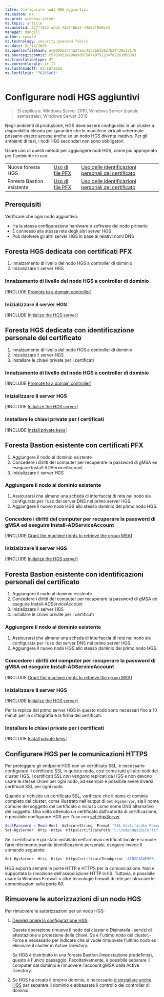 ```yaml
---
title: Configurare nodi HGS aggiuntivi
ms.custom: na
ms.prod: windows-server
ms.topic: article
ms.assetid: 227f723b-acb2-42a7-bbe3-44e82f930e35
manager: dongill
author: rpsqrd
ms.technology: security-guarded-fabric
ms.date: 01/14/2020
ms.openlocfilehash: ece005617c4a2faac41c2be15967b2f43951517e
ms.sourcegitcommit: c5709021aa98abd075d7a8f912d4fd2263db8803
ms.translationtype: MT
ms.contentlocale: it-IT
ms.lasthandoff: 01/18/2020
ms.locfileid: "76265863"
---
```

# <a name="configure-additional-hgs-nodes"></a>Configurare nodi HGS aggiuntivi

>Si applica a: Windows Server 2019, Windows Server (canale semestrale), Windows Server 2016

Negli ambienti di produzione, HGS deve essere configurato in un cluster a disponibilità elevata per garantire che le macchine virtuali schermate possano essere accese anche se un nodo HGS diventa inattivo. Per gli ambienti di test, i nodi HGS secondari non sono obbligatori.

Usare uno di questi metodi per aggiungere nodi HGS, come più appropriato per l'ambiente in uso.

|                |                         |                              | 
|----------------|-------------------------|------------------------------|
|Nuova foresta HGS  | [Uso di file PFX](#dedicated-hgs-forest-with-pfx-certificates) | [Uso delle identificazioni personali del certificato](#dedicated-hgs-forest-with-certificate-thumbprints) |
|Foresta Bastion esistente |  [Uso di file PFX](#existing-bastion-forest-with-pfx-certificates) | [Uso delle identificazioni personali del certificato](#existing-bastion-forest-with-certificate-thumbprints) |

## <a name="prerequisites"></a>Prerequisiti

Verificare che ogni nodo aggiuntivo: 
- Ha la stessa configurazione hardware e software del nodo primario 
- È connesso alla stessa rete degli altri server HGS
- Può risolvere gli altri server HGS in base ai relativi nomi DNS

## <a name="dedicated-hgs-forest-with-pfx-certificates"></a>Foresta HGS dedicata con certificati PFX

1. Innalzamento di livello del nodo HGS a controller di dominio
2. Inizializzare il server HGS

### <a name="promote-the-hgs-node-to-a-domain-controller"></a>Innalzamento di livello del nodo HGS a controller di dominio

[!INCLUDE [Promote to a domain controller](../../../includes/guarded-fabric-promote-domain-controller.md)] 

### <a name="initialize-the-hgs-server"></a>Inizializzare il server HGS

[!INCLUDE [Initialize the HGS server](../../../includes/guarded-fabric-initialize-hgs-on-the-node.md)] 

## <a name="dedicated-hgs-forest-with-certificate-thumbprints"></a>Foresta HGS dedicata con identificazione personale del certificato
 
1. Innalzamento di livello del nodo HGS a controller di dominio
2. Inizializzare il server HGS
3. Installare le chiavi private per i certificati

### <a name="promote-the-hgs-node-to-a-domain-controller"></a>Innalzamento di livello del nodo HGS a controller di dominio

[!INCLUDE [Promote to a domain controller](../../../includes/guarded-fabric-promote-domain-controller.md)] 

### <a name="initialize-the-hgs-server"></a>Inizializzare il server HGS

[!INCLUDE [Initialize the HGS server](../../../includes/guarded-fabric-initialize-hgs-on-the-node.md)] 

### <a name="install-the-private-keys-for-the-certificates"></a>Installare le chiavi private per i certificati

[!INCLUDE [Install private keys](../../../includes/guarded-fabric-install-private-keys.md)]

## <a name="existing-bastion-forest-with-pfx-certificates"></a>Foresta Bastion esistente con certificati PFX

1. Aggiungere il nodo al dominio esistente
2. Concedere i diritti del computer per recuperare la password di gMSA ed eseguire Install-ADServiceAccount
3. Inizializzare il server HGS

### <a name="join-the-node-to-the-existing-domain"></a>Aggiungere il nodo al dominio esistente

1. Assicurarsi che almeno una scheda di interfaccia di rete nel nodo sia configurata per l'uso del server DNS nel primo server HGS.
2. Aggiungere il nuovo nodo HGS allo stesso dominio del primo nodo HGS. 

### <a name="grant-the-machine-rights-to-retrieve-gmsa-password-and-run-install-adserviceaccount"></a>Concedere i diritti del computer per recuperare la password di gMSA ed eseguire Install-ADServiceAccount

[!INCLUDE [Grant the machine rights to retrieve the group MSA](../../../includes/guarded-fabric-grant-machine-rights-to-retrieve-gmsa.md)] 

### <a name="initialize-the-hgs-server"></a>Inizializzare il server HGS

[!INCLUDE [Initialize the HGS server](../../../includes/guarded-fabric-initialize-hgs-on-the-node.md)] 

## <a name="existing-bastion-forest-with-certificate-thumbprints"></a>Foresta Bastion esistente con identificazioni personali del certificato

1. Aggiungere il nodo al dominio esistente
2. Concedere i diritti del computer per recuperare la password di gMSA ed eseguire Install-ADServiceAccount
3. Inizializzare il server HGS
4. Installare le chiavi private per i certificati

### <a name="join-the-node-to-the-existing-domain"></a>Aggiungere il nodo al dominio esistente

1. Assicurarsi che almeno una scheda di interfaccia di rete nel nodo sia configurata per l'uso del server DNS nel primo server HGS.
2. Aggiungere il nuovo nodo HGS allo stesso dominio del primo nodo HGS. 

### <a name="grant-the-machine-rights-to-retrieve-gmsa-password-and-run-install-adserviceaccount"></a>Concedere i diritti del computer per recuperare la password di gMSA ed eseguire Install-ADServiceAccount

[!INCLUDE [Grant the machine rights to retrieve the group MSA](../../../includes/guarded-fabric-grant-machine-rights-to-retrieve-gmsa.md)] 

### <a name="initialize-the-hgs-server"></a>Inizializzare il server HGS

[!INCLUDE [Initialize the HGS server](../../../includes/guarded-fabric-initialize-hgs-on-the-node.md)] 

Per la replica del primo server HGS in questo nodo sono necessari fino a 10 minuti per la crittografia e la firma dei certificati.

### <a name="install-the-private-keys-for-the-certificates"></a>Installare le chiavi private per i certificati

[!INCLUDE [Install private keys](../../../includes/guarded-fabric-install-private-keys.md)]

## <a name="configure-hgs-for-https-communications"></a>Configurare HGS per le comunicazioni HTTPS

Per proteggere gli endpoint HGS con un certificato SSL, è necessario configurare il certificato SSL in questo nodo, così come tutti gli altri nodi del cluster HGS.
I certificati SSL *non vengono* replicati da HGS e non devono usare le stesse chiavi per ogni nodo, ad esempio è possibile avere diversi certificati SSL per ogni nodo.

Quando si richiede un certificato SSL, verificare che il nome di dominio completo del cluster, come illustrato nell'output di `Get-HgsServer`, sia il nome comune del soggetto del certificato o incluso come nome DNS alternativo del soggetto.
Una volta ottenuto un certificato dall'autorità di certificazione, è possibile configurare HGS per l'uso con [set-HgsServer](https://technet.microsoft.com/itpro/powershell/windows/hgsserver/set-hgsserver).

```powershell
$sslPassword = Read-Host -AsSecureString -Prompt "SSL Certificate Password"
Set-HgsServer -Http -Https -HttpsCertificatePath 'C:\temp\HgsSSLCertificate.pfx' -HttpsCertificatePassword $sslPassword
```

Se il certificato è già stato installato nell'archivio certificati locale e si vuole farvi riferimento tramite identificazione personale, eseguire invece il comando seguente:

```powershell
Set-HgsServer -Http -Https -HttpsCertificateThumbprint 'A1B2C3D4E5F6...'
```

HGS esporrà sempre le porte HTTP e HTTPS per la comunicazione.
Non è supportata la rimozione dell'associazione HTTP in IIS. Tuttavia, è possibile usare la Windows Firewall o altre tecnologie firewall di rete per bloccare le comunicazioni sulla porta 80.

## <a name="decommission-an-hgs-node"></a>Rimuovere le autorizzazioni di un nodo HGS

Per rimuovere le autorizzazioni per un nodo HGS:

1. [Deselezionare la configurazione HGS](guarded-fabric-manage-hgs.md#clearing-the-hgs-configuration).

   Questa operazione rimuove il nodo dal cluster e Disinstalla i servizi di attestazione e protezione delle chiavi. 
   Se è l'ultimo nodo del cluster,-Force è necessario per indicare che si vuole rimuovere l'ultimo nodo ed eliminare il cluster in Active Directory. 

   Se HGS è distribuito in una foresta Bastion (impostazione predefinita), questo è l'unico passaggio. 
   Facoltativamente, è possibile separare il computer dal dominio e rimuovere l'account gMSA dalla Active Directory.

2. Se HGS ha creato il proprio dominio, è necessario [disinstallare anche HGS](guarded-fabric-manage-hgs.md#clearing-the-hgs-configuration) per separare il dominio e abbassare il controllo del controller di dominio.
